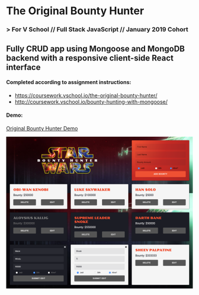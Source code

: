 # The Original Bounty Hunter
### > For V School // Full Stack JavaScript // January 2019 Cohort

## Fully CRUD app using Mongoose and MongoDB backend with a responsive client-side React interface

#### Completed according to assignment instructions: 
- https://coursework.vschool.io/the-original-bounty-hunter/
- http://coursework.vschool.io/bounty-hunting-with-mongoose/

#### Demo:
<a href="https://original-bounty-hunter.herokuapp.com/">Original Bounty Hunter Demo</a>

<a href="https://original-bounty-hunter.herokuapp.com/"><img src="screenshot3.png"></a>
